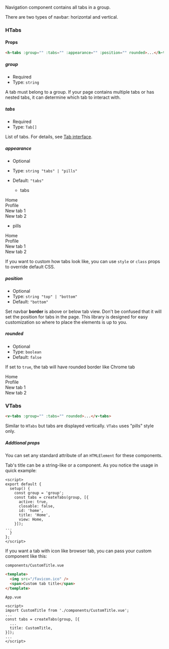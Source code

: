 Navigation component contains all tabs in a group.

There are two types of navbar: horizontal and vertical.

### HTabs

#### Props

```html
<h-tabs :group="" :tabs="" :appearance="" :position="" rounded>...</h-tabs>
```

##### group

- Required
- Type: `string`

A tab must belong to a group. If your page contains multiple tabs or has nested tabs, it can determine which tab to interact with.

##### tabs

- Required
- Type: `Tab[]`

List of tabs. For details, see [Tab interface](api.md#tab).

##### appearance

- Optional
- Type: `string "tabs" | "pills"`
- Default: `"tabs"`

  - tabs

<div
  class="vp-overflow-hidden vp-h-10 vp-relative before:vp-bottom-px before:vp-content-[''] before:vp-block before:vp-absolute before:vp-left-0 before:vp-w-full before:vp-h-px before:vp-bg-gray-300">
  <div class="vp-h-full vp-overflow-x-auto vp-overflow-y-hidden -vp-mb-4 vp-pb-4 vp-box-content">
    <nav
      class="vp-flex vp-flex-nowrap vp-border-0 vp-m-0 vp-p-0 vp-h-10 vp-box-border vp-bg-transparent vp-select-none vp-relative vp-nav vp-tabs">
      <a class="vp-flex vp-text-gray-600 vp-items-center !vp-no-underline vp-h-10 vp-box-border vp-transition vp-pl-4 vp-absolute vp-cursor-pointer vp-font-sans vp-item vp-pr-4 vp-justify-center vp-top-0"
        id="home-tab" draggable="true" style="left: 0px;">
        <div class="vp-truncate vp-text-clip vp-flex vp-items-center vp-box-border">
          <span>Home</span></div>
      </a><a
        class="vp-flex vp-text-gray-600 vp-items-center !vp-no-underline vp-h-10 vp-box-border vp-transition vp-pl-4 vp-absolute vp-cursor-pointer vp-font-sans vp-item vp-item-active vp-pr-8 vp-justify-start vp-top-0"
        id="profile-tab" draggable="true" style="left: 76.9px;">
        <div class="vp-truncate vp-text-clip vp-flex vp-items-center vp-box-border"><span>Profile</span></div><span
          class="vp-absolute vp-top-2 vp-right-1 vp-w-6 vp-h-6 hover:vp-bg-gray-200 vp-rounded-sm vp-inline-flex vp-items-center vp-justify-center vp-box-border"><i
            class="vp-icon vp-icon-x"></i></span>
      </a><a
        class="vp-flex vp-text-gray-600 vp-items-center !vp-no-underline vp-h-10 vp-box-border vp-transition vp-pl-4 vp-absolute vp-cursor-pointer vp-font-sans vp-item vp-pr-8 vp-justify-start vp-top-0"
        id="new0.6519176948604652-tab" draggable="true" title="New tab 1" style="left: 171.95px;">
        <div class="vp-truncate vp-text-clip vp-flex vp-items-center vp-box-border"><span>New tab 1</span></div><span
          class="vp-absolute vp-top-2 vp-right-1 vp-w-6 vp-h-6 hover:vp-bg-gray-200 vp-rounded-sm vp-inline-flex vp-items-center vp-justify-center vp-box-border"><i
            class="vp-icon vp-icon-x"></i></span>
      </a><a
        class="vp-flex vp-text-gray-600 vp-items-center !vp-no-underline vp-h-10 vp-box-border vp-transition vp-pl-4 vp-absolute vp-cursor-pointer vp-font-sans vp-item vp-pr-8 vp-justify-start vp-top-0"
        id="new0.6763029582886492-tab" draggable="true" title="New tab 2" style="left: 294.2px;">
        <div class="vp-truncate vp-text-clip vp-flex vp-items-center vp-box-border"><span>New tab 2</span></div><span
          class="vp-absolute vp-top-2 vp-right-1 vp-w-6 vp-h-6 hover:vp-bg-gray-200 vp-rounded-sm vp-inline-flex vp-items-center vp-justify-center vp-box-border"><i
            class="vp-icon vp-icon-x"></i></span>
      </a>
    </nav>
  </div>
</div>

  - pills

<div
  class="vp-overflow-hidden vp-h-10 vp-relative">
  <div class="vp-h-full vp-overflow-x-auto vp-overflow-y-hidden -vp-mb-4 vp-pb-4 vp-box-content">
    <nav
      class="vp-flex vp-flex-nowrap vp-border-0 vp-m-0 vp-p-0 vp-h-10 vp-box-border vp-bg-transparent vp-select-none vp-relative vp-nav vp-pills">
      <a class="vp-flex vp-text-gray-600 vp-items-center !vp-no-underline vp-h-10 vp-box-border vp-transition vp-pl-4 vp-absolute vp-cursor-pointer vp-font-sans vp-item vp-pr-4 vp-justify-center vp-top-0"
        id="home-tab" draggable="true" style="left: 0px;">
        <div class="vp-truncate vp-text-clip vp-flex vp-items-center vp-box-border">
          <span>Home</span>
        </div>
      </a><a
        class="vp-flex vp-text-gray-600 vp-items-center !vp-no-underline vp-h-10 vp-box-border vp-transition vp-pl-4 vp-absolute vp-cursor-pointer vp-font-sans vp-item vp-item-active vp-pr-8 vp-justify-start vp-top-0"
        id="profile-tab" draggable="true" style="left: 74.9px;">
        <div class="vp-truncate vp-text-clip vp-flex vp-items-center vp-box-border"><span>Profile</span></div><span
          class="vp-absolute vp-top-2 vp-right-1 vp-w-6 vp-h-6 hover:vp-bg-gray-200 vp-rounded-sm vp-inline-flex vp-items-center vp-justify-center vp-box-border"><i
            class="vp-icon vp-icon-x"></i></span>
      </a><a
        class="vp-flex vp-text-gray-600 vp-items-center !vp-no-underline vp-h-10 vp-box-border vp-transition vp-pl-4 vp-absolute vp-cursor-pointer vp-font-sans vp-item vp-pr-8 vp-justify-start vp-top-0"
        id="new0.777959157607818-tab" draggable="true" title="New tab 1" style="left: 167.95px;">
        <div class="vp-truncate vp-text-clip vp-flex vp-items-center vp-box-border"><span>New tab 1</span></div><span
          class="vp-absolute vp-top-2 vp-right-1 vp-w-6 vp-h-6 hover:vp-bg-gray-200 vp-rounded-sm vp-inline-flex vp-items-center vp-justify-center vp-box-border"><i
            class="vp-icon vp-icon-x"></i></span>
      </a><a
        class="vp-flex vp-text-gray-600 vp-items-center !vp-no-underline vp-h-10 vp-box-border vp-transition vp-pl-4 vp-absolute vp-cursor-pointer vp-font-sans vp-item vp-pr-8 vp-justify-start vp-top-0"
        id="new0.7425732870384805-tab" draggable="true" title="New tab 2" style="left: 288.2px;">
        <div class="vp-truncate vp-text-clip vp-flex vp-items-center vp-box-border"><span>New tab 2</span></div><span
          class="vp-absolute vp-top-2 vp-right-1 vp-w-6 vp-h-6 hover:vp-bg-gray-200 vp-rounded-sm vp-inline-flex vp-items-center vp-justify-center vp-box-border"><i
            class="vp-icon vp-icon-x"></i></span>
      </a>
    </nav>
  </div>
</div>

If you want to custom how tabs look like, you can use `style` or `class` props to override default CSS.

##### position

- Optional
- Type: `string "top" | "bottom"`
- Default: `"bottom"`

Set navbar **border** is above or below tab view. Don't be confused that it will set the position for tabs in the page. This library is designed for easy customization so where to place the elements is up to you.

##### rounded

- Optional
- Type: `boolean`
- Default: `false`

If set to `true`, the tab will have rounded border like Chrome tab

<div
  class="vp-overflow-hidden vp-h-10 vp-relative before:vp-bottom-px before:vp-content-[''] before:vp-block before:vp-absolute before:vp-left-0 before:vp-w-full before:vp-h-px before:vp-bg-gray-300">
  <div class="vp-h-full vp-overflow-x-auto vp-overflow-y-hidden -vp-mb-4 vp-pb-4 vp-box-content">
    <nav
      class="vp-flex vp-flex-nowrap vp-border-0 vp-m-0 vp-p-0 vp-h-10 vp-box-border vp-bg-transparent vp-select-none vp-relative vp-nav vp-tabs">
      <a class="vp-flex vp-text-gray-600 vp-items-center !vp-no-underline vp-h-10 vp-box-border vp-transition vp-pl-4 vp-absolute vp-cursor-pointer vp-font-sans vp-item vp-pr-4 vp-justify-center vp-top-0"
        id="home-tab" draggable="true" style="left: 0px;">
        <div class="vp-truncate vp-text-clip vp-flex vp-items-center vp-box-border">
          <span>Home</span></div>
      </a><a
        class="vp-flex vp-text-gray-600 vp-items-center !vp-no-underline vp-h-10 vp-box-border vp-transition vp-pl-4 vp-absolute vp-cursor-pointer vp-font-sans vp-item vp-item-active vp-pr-8 vp-justify-start vp-rounded-t vp-top-0"
        id="profile-tab" draggable="true" style="left: 76.9px;">
        <div class="vp-truncate vp-text-clip vp-flex vp-items-center vp-box-border"><span>Profile</span></div><span
          class="vp-absolute vp-top-2 vp-right-1 vp-w-6 vp-h-6 hover:vp-bg-gray-200 vp-rounded-sm vp-inline-flex vp-items-center vp-justify-center vp-box-border"><i
            class="vp-icon vp-icon-x"></i></span>
      </a><a
        class="vp-flex vp-text-gray-600 vp-items-center !vp-no-underline vp-h-10 vp-box-border vp-transition vp-pl-4 vp-absolute vp-cursor-pointer vp-font-sans vp-item vp-pr-8 vp-justify-start vp-top-0"
        id="new0.6519176948604652-tab" draggable="true" title="New tab 1" style="left: 171.95px;">
        <div class="vp-truncate vp-text-clip vp-flex vp-items-center vp-box-border"><span>New tab 1</span></div><span
          class="vp-absolute vp-top-2 vp-right-1 vp-w-6 vp-h-6 hover:vp-bg-gray-200 vp-rounded-sm vp-inline-flex vp-items-center vp-justify-center vp-box-border"><i
            class="vp-icon vp-icon-x"></i></span>
      </a><a
        class="vp-flex vp-text-gray-600 vp-items-center !vp-no-underline vp-h-10 vp-box-border vp-transition vp-pl-4 vp-absolute vp-cursor-pointer vp-font-sans vp-item vp-pr-8 vp-justify-start vp-top-0"
        id="new0.6763029582886492-tab" draggable="true" title="New tab 2" style="left: 294.2px;">
        <div class="vp-truncate vp-text-clip vp-flex vp-items-center vp-box-border"><span>New tab 2</span></div><span
          class="vp-absolute vp-top-2 vp-right-1 vp-w-6 vp-h-6 hover:vp-bg-gray-200 vp-rounded-sm vp-inline-flex vp-items-center vp-justify-center vp-box-border"><i
            class="vp-icon vp-icon-x"></i></span>
      </a>
    </nav>
  </div>
</div>

### VTabs

```html
<v-tabs :group="" :tabs="" rounded>...</v-tabs>
```

Similar to `HTabs` but tabs are displayed vertically. `VTabs` uses "pills" style only.

##### Addtional props

You can set any standard attribute of an `HTMLElement` for these components.

Tab's title can be a string-like or a component. As you notice the usage in quick example:

```vue
<script>
export default {
  setup() {
    const group = 'group';
    const tabs = createTabs(group, [{
      active: true,
      closable: false,
      id: 'home',
      title: 'Home',
      view: Home,
    }]);
...
  }
};
</script>
```

If you want a tab with icon like browser tab, you can pass your custom component like this:

`components/CustomTitle.vue`

```html
<template>
  <img src="/favicon.ico" />
  <span>Custom tab title</span>
</template>
```

`App.vue`

```vue
<script>
import CustomTitle from './components/CustomTitle.vue';
...
const tabs = createTabs(group, [{
  ...
  title: CustomTitle,
}]);
...
</script>
```
